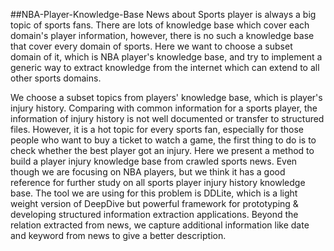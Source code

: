 ##NBA-Player-Knowledge-Base
News about Sports player is always a big topic of sports fans. There are lots of knowledge base which cover each domain's player information, however, there is no such a knowledge base that cover every domain of sports. Here we want to choose a subset domain of it, which is NBA player's knowledge base, and try to implement a generic way to extract knowledge from the internet which can extend to all other sports domains.

We choose a subset topics from players' knowledge base, which is player's injury history. Comparing with common information for a sports player, the information of injury history is not well documented or transfer to structured files. However, it is a hot topic for every sports fan, especially for those people who want to buy a ticket to watch a game, the first thing to do is to check whether the best player got an injury. Here we present a method to build a player injury knowledge base from crawled sports news. Even though we are focusing on NBA players, but we think it has a good reference for further study on all sports player injury history knowledge base. The tool we are using for this problem is DDLite, which is a light weight version of DeepDive but powerful framework for prototyping \& developing structured information extraction applications. Beyond the relation extracted from news, we capture additional information like date and keyword from news to give a better description.

